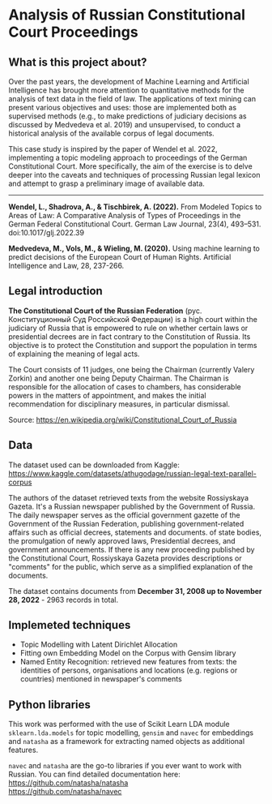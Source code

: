 # Analysis of Russian Constitutional Court Proceedings

## What is this project about?

Over the past years, the development of Machine Learning and Artificial Intelligence has brought more attention to quantitative methods for the analysis of text data in the field of law. The applications of text mining can present various objectives and uses: those are implemented both as supervised methods (e.g., to make predictions of judiciary decisions as discussed by Medvedeva et al. 2019) and unsupervised, to conduct a historical analysis of the available corpus of legal documents. 

This case study is inspired by the paper of Wendel et al. 2022, implementing a topic modeling approach to proceedings of the German Constitutional Court. More specifically, the aim of the exercise is to delve deeper into the caveats and techniques of processing Russian legal lexicon and attempt to grasp a preliminary image of available data.

---
**Wendel, L., Shadrova, A., & Tischbirek, A. (2022).** From Modeled Topics to Areas of Law: A Comparative Analysis of Types of Proceedings in the German Federal Constitutional Court. German Law Journal, 23(4), 493–531. doi:10.1017/glj.2022.39

**Medvedeva, M., Vols, M., & Wieling, M. (2020).** Using machine learning to predict decisions of the European Court of Human Rights. Artificial Intelligence and Law, 28, 237-266.

## Legal introduction

**The Constitutional Court of the Russian Federation** (рус. Конституционный Суд Российской Федерации) is a high court within the judiciary of Russia that is empowered to rule on whether certain laws or presidential decrees are in fact contrary to the Constitution of Russia. Its objective is to protect the Constitution and support the population in terms of explaining the meaning of legal acts.

The Court consists of 11 judges, one being the Chairman (currently Valery Zorkin) and another one being Deputy Chairman. The Chairman is responsible for the allocation of cases to chambers, has considerable powers in the matters of appointment, and makes the initial recommendation for disciplinary measures, in particular dismissal.

Source: https://en.wikipedia.org/wiki/Constitutional_Court_of_Russia

## Data 

The dataset used can be downloaded from Kaggle: 
https://www.kaggle.com/datasets/athugodage/russian-legal-text-parallel-corpus

The authors of the dataset retrieved texts from the website Rossiyskaya Gazeta. It's a Russian newspaper published by the Government of Russia. The daily newspaper serves as the official government gazette of the Government of the Russian Federation, publishing government-related affairs such as official decrees, statements and documents. of state bodies, the promulgation of newly approved laws, Presidential decrees, and government announcements.
If there is any new proceeding published by the Constitutional Court, Rossiyskaya Gazeta provides descriptions or "comments" for the public, which serve as a simplified explanation of the documents. 

The dataset contains documents from **December 31, 2008 up to November 28, 2022** - 2963 records in total.

## Implemeted techniques

- Topic Modelling with Latent Dirichlet Allocation
- Fitting own Embedding Model on the Corpus with Gensim library 
- Named Entity Recognition: retrieved new features from texts: the identities of persons, organisations and locations (e.g. regions or countries) mentioned in newspaper's comments

## Python libraries 

This work was performed with the use of Scikit Learn LDA module `sklearn.lda.models` for topic modelling, `gensim` and `navec` for embeddings and `natasha` as a framework for extracting named objects as additional features. 

`navec` and `natasha` are the go-to libraries if you ever want to work with Russian. You can find detailed documentation here: 
https://github.com/natasha/natasha  
https://github.com/natasha/navec


